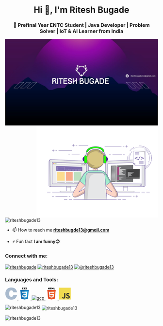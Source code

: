 <h1 align="center">Hi 👋, I'm Ritesh Bugade</h1>
<h3 align="center">🎯 Prefinal Year ENTC Student | Java Developer | Problem Solver | IoT & AI Learner from India</h3>

<div align="center"> <img src="https://github.com/RiteshBugade13/RiteshBugade13/blob/main/ritugit.jpg"> </div>
<img align="right" alt="Coding" width="400" src="https://raw.githubusercontent.com/devSouvik/devSouvik/master/gif3.gif">

<p align="left"> <img src="https://komarev.com/ghpvc/?username=RiteshBugade13&label=Profile%20views&color=0e75b6&style=flat" alt="riteshbugade13" /> </p>

- 📫 How to reach me **riteshbugde13@gmqil.com**

- ⚡ Fun fact **I am funny😊**

<h3 align="left">Connect with me:</h3>
<p align="left">
<a href="https://linkedin.com/in/riteshbugade" target="blank"><img align="center" src="https://raw.githubusercontent.com/rahuldkjain/github-profile-readme-generator/master/src/images/icons/Social/linked-in-alt.svg" alt="riteshbugade" height="30" width="40" /></a>
<a href="https://www.codechef.com/users/riteshbugade13" target="blank"><img align="center" src="https://cdn.jsdelivr.net/npm/simple-icons@3.1.0/icons/codechef.svg" alt="riteshbugade13" height="30" width="40" /></a>
<a href="https://www.hackerrank.com/@riteshbugade13" target="blank"><img align="center" src="https://raw.githubusercontent.com/rahuldkjain/github-profile-readme-generator/master/src/images/icons/Social/hackerrank.svg" alt="@riteshbugade13" height="30" width="40" /></a>
</p>

<h3 align="left">Languages and Tools:</h3>
<p align="left"> <a href="https://www.cprogramming.com/" target="_blank" rel="noreferrer"> <img src="https://raw.githubusercontent.com/devicons/devicon/master/icons/c/c-original.svg" alt="c" width="40" height="40"/> </a> <a href="https://www.w3schools.com/css/" target="_blank" rel="noreferrer"> <img src="https://raw.githubusercontent.com/devicons/devicon/master/icons/css3/css3-original-wordmark.svg" alt="css3" width="40" height="40"/> </a> <a href="https://cloud.google.com" target="_blank" rel="noreferrer"> <img src="https://www.vectorlogo.zone/logos/google_cloud/google_cloud-icon.svg" alt="gcp" width="40" height="40"/> </a> <a href="https://www.w3.org/html/" target="_blank" rel="noreferrer"> <img src="https://raw.githubusercontent.com/devicons/devicon/master/icons/html5/html5-original-wordmark.svg" alt="html5" width="40" height="40"/> </a> <a href="https://developer.mozilla.org/en-US/docs/Web/JavaScript" target="_blank" rel="noreferrer"> <img src="https://raw.githubusercontent.com/devicons/devicon/master/icons/javascript/javascript-original.svg" alt="javascript" width="40" height="40"/> </a> </p>

<p><img align="left" src="https://github-readme-stats.vercel.app/api/top-langs?username=riteshbugade13&show_icons=true&locale=en&layout=compact" alt="riteshbugade13" /></p>

<p>&nbsp;<img align="center" src="https://github-readme-stats.vercel.app/api?username=riteshbugade13&show_icons=true&locale=en" alt="riteshbugade13" /></p>

<p><img align="center" src="https://github-readme-streak-stats.herokuapp.com/?user=riteshbugade13&" alt="riteshbugade13" /></p>
